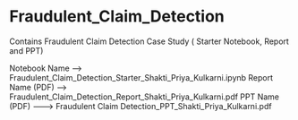 # Fraudulent_Claim_Detection
Contains Fraudulent Claim Detection Case Study ( Starter Notebook, Report and PPT)

Notebook Name --> Fraudulent_Claim_Detection_Starter_Shakti_Priya_Kulkarni.ipynb
Report Name (PDF) --> Fraudulent_Claim_Detection_Report_Shakti_Priya_Kulkarni.pdf
PPT Name (PDF) ---> Fraudulent Claim Detection_PPT_Shakti_Priya_Kulkarni.pdf
